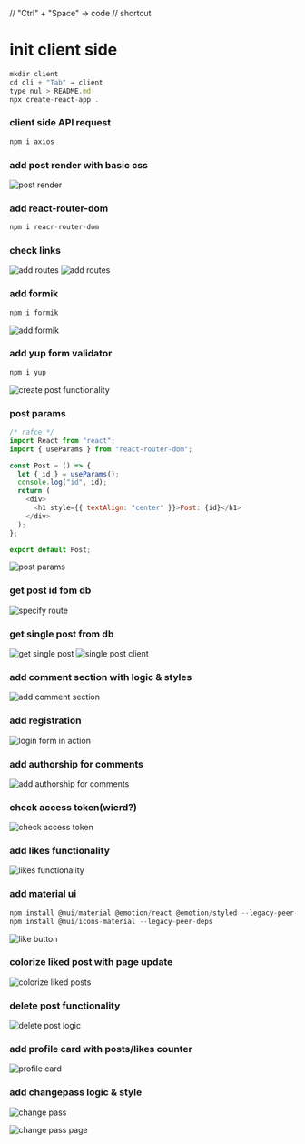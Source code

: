 // "Ctrl" + "Space" → code // shortcut

# init client side

```javascript
mkdir client
cd cli + "Tab" → client
type nul > README.md
npx create-react-app .
```

### client side API request

```javascript
npm i axios
```

### add post render with basic css

![post render](readmeAssets/posts-render.png)

### add react-router-dom

```javascript
npm i reacr-router-dom
```

### check links

![add routes](readmeAssets/add-routes-start.png)
![add routes](readmeAssets/add-routes.png)

### add formik

```javascript
npm i formik
```

![add formik](readmeAssets/add-formik.png)

### add yup form validator

```javascript
npm i yup
```

![create post functionality](readmeAssets/create-post-functionality.png)

### post params

```javascript
/* rafce */
import React from "react";
import { useParams } from "react-router-dom";

const Post = () => {
  let { id } = useParams();
  console.log("id", id);
  return (
    <div>
      <h1 style={{ textAlign: "center" }}>Post: {id}</h1>
    </div>
  );
};

export default Post;
```

![post params](readmeAssets/post-params.png)

### get post id fom db

![specify route](readmeAssets/spcify-route.png)

### get single post from db

![get single post](readmeAssets/single-post.png)
![single post client](readmeAssets/single-post-client.png)

<!-- Shift + Alt + A → Alt + 26 → Ctrl + Space → code -->

### add comment section with logic & styles

![add comment section](readmeAssets/add-comment-logic.png)

### add registration

![login form in action](readmeAssets/login-info.png)

### add authorship for comments

![add authorship for comments](readmeAssets/auth-comment.png)

### check access token(wierd?)

![check access token](readmeAssets/check-access.png)

### add likes functionality

![likes functionality](readmeAssets/add-like-system.png)

### add material ui

```javascript
npm install @mui/material @emotion/react @emotion/styled --legacy-peer-deps
npm install @mui/icons-material --legacy-peer-deps
```

![like button](readmeAssets/add-material-ui-icons.png)

### colorize liked post with page update

![colorize liked posts](readmeAssets/colorize-liked-posts.png)

### delete post functionality

![delete post logic](readmeAssets/delete-post.png)

### add profile card with posts/likes counter

![profile card](readmeAssets/profile-card-new.png)

### add changepass logic & style

![change pass](readmeAssets/change-pass.png)

![change pass page](readmeAssets/change-pass-page.png)
